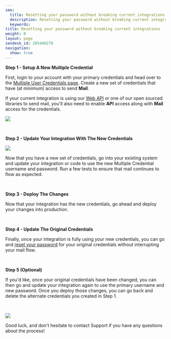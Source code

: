 ```yaml
---
seo:
  title: Resetting your password without breaking current integrations
  description: Resetting your password without breaking current integrations
  keywords: 
title: Resetting your password without breaking current integrations
weight: 0
layout: page
zendesk_id: 205440278
navigation:
  show: true
---
```


 **Step 1 - Setup A New Multiple Credential**

First, login to your account with your primary credentials and head over to the [Multiple User Credentials page](https://app.sendgrid.com/credentials). Create a new set of credentials that have (at minimum) access to send **Mail**.

If your current integration is using our [Web API](https://sendgrid.com/docs/API_Reference/Web_API/mail.html#-send) or one of our open sourced libraries to send mail, you'll also need to enable **API** access along with **Mail** access for the credentials.

![]({{root_url}}/images/manangemultiple.png)

&nbsp;

**Step 2 - Update Your Integration With The New Credentials**

**![]({{root_url}}/images/sucessfulcred.png)**

Now that you have a new set of credentials, go into your existing system and update your integration or code to use the new Multiple Credential username and password. Run a few tests to ensure that mail continues to flow as expected.

&nbsp;

**Step 3 - Deploy The Changes**

Now that your integration has the new credentials, go ahead and deploy your changes into production.

&nbsp;

**Step 4 - Update The Original Credentials**

Finally, once your integration is fully using your new credentials, you can go and [reset your password](/hc/en-us/articles/203893828) for your original credentials without interrupting your mail flow.

&nbsp;

**Step 5 (Optional)**

If you'd like, once your original credentials have been changed, you can then go and update your integration again to use the primary&nbsp;username and new password. Once you deploy those changes, you can go back and delete the alternate credentials you created in Step 1.&nbsp;

&nbsp;

![]({{root_url}}/images/indycareful.gif)

Good luck, and don't hesitate to contact Support if you have any questions about the process!&nbsp;

